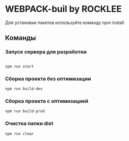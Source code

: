 # WEBPACK-buil by ROCKLEE

Для установки пакетов используйте команду npm install

## Команды

### Запуск сервера для разработки
```shell

npm run start

```

### Сборка проекта без оптимизации
```shell
npm run build-dev
```

### Сборка проекта с оптимизацией
```shell
npm run build-prod
```

### Очистка папки dist
```shell
npm run clear
```
